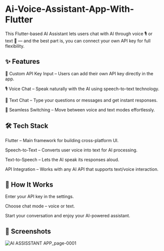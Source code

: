 # Ai-Voice-Assistant-App-With-Flutter

This Flutter-based AI Assistant lets users chat with AI through voice 🎙️ or text 💬 — and the best part is, you can connect your own API key for full flexibility.

## ✨ Features
🔑 Custom API Key Input – Users can add their own API key directly in the app.

🎙️ Voice Chat – Speak naturally with the AI using speech-to-text technology.

💬 Text Chat – Type your questions or messages and get instant responses.

🔄 Seamless Switching – Move between voice and text modes effortlessly.


## 🛠️ Tech Stack
Flutter – Main framework for building cross-platform UI.

Speech-to-Text – Converts user voice into text for AI processing.

Text-to-Speech – Lets the AI speak its responses aloud.

API Integration – Works with any AI API that supports text/voice interaction.

## 🚀 How It Works
Enter your API key in the settings.

Choose chat mode – voice or text.

Start your conversation and enjoy your AI-powered assistant.

## 📸 Screenshots

![AI ASSISSTANT APP_page-0001](https://github.com/user-attachments/assets/63e39b1d-c713-4f8f-9378-726bec128199)
